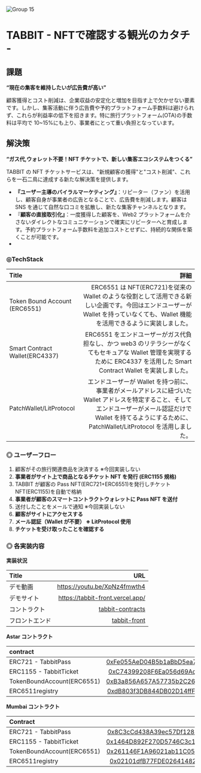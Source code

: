 ![Group 15](https://github.com/tabbitme/tabbit/assets/8872443/0b9a83e6-0c9a-4cab-bbcd-dc3be7273073)

# TABBIT - NFTで確認する観光のカタチ -

## 課題

**“現在の集客を維持したいが広告費が高い”**

顧客獲得とコスト削減は、企業収益の安定化と増加を目指す上で欠かせない要素です。しかし、集客活動に伴う広告費や予約プラットフォーム手数料は避けられず、これらが利益率の低下を招きます。特に旅行プラットフォーム(OTA)の手数料は平均で 10~15%にも上り、事業者にとって重い負担となっています。

## 解決策

**“ガス代,ウォレット不要！NFT チケットで、新しい集客エコシステムをつくる”**

TABBIT の NFT チケットサービスは、"新規顧客の獲得"と"コスト削減"、これらを一石二鳥に達成する新たな解決策を提供します。

- **『ユーザー主導のバイラルマーケティング』**：リピーター（ファン）を活用し、顧客自身が事業者の広告となることで、広告費を削減します。顧客は SNS を通じて自然な口コミを拡散し、新たな集客チャンネルとなります。
- 『**顧客の直接取引化』**：一度獲得した顧客を、Web2 プラットフォームを介さないダイレクトなコミュニケーションで確実にリピーターへと育成します。予約プラットフォーム手数料を追加コストとせずに、持続的な関係を築くことが可能です。
-

### ◎TechStack

| Title                          |                                                                                                                                                                                                                 詳細 |
| :----------------------------- | -------------------------------------------------------------------------------------------------------------------------------------------------------------------------------------------------------------------: |
| Token Bound Account (ERC6551)  |                                      ERC6551 は NFT(ERC721)を従来の Wallet のような役割として活用できる新しい企画です。今回はエンドユーザーが Wallet を持っていなくても、Wallet 機能を活用できるように実装しました。 |
| Smart Contract Wallet(ERC4337) |                                           ERC6551 をエンドユーザーがガス代負担なし、かつ web3 のリテラシーがなくてもセキュアな Wallet 管理を実現するために ERC4337 を活用した Smart Contract Wallet を実装しました。 |
| PatchWallet/LitProtocol        | エンドユーザーが Wallet を持つ前に、事業者がメールアドレスに紐づいた Wallet アドレスを特定すること、そしてエンドユーザーがメール認証だけで Wallet を持てるようにするために、PatchWallet/LitProtocol を活用しました。 |

### ◎ ユーザーフロー

1. 顧客がその旅行関連商品を決済する ※今回実装しない
2. **事業者がサイト上で商品となるチケット NFT を発行 (ERC1155 規格)**
3. TABBIT が顧客の Pass NFT(ERC721+ERC6551)を発行しチケット NFT(ERC1155)を自動で格納
4. **事業者が顧客のスマートコントラクトウォレットに Pass NFT を送付**
5. 送付したことをメールで通知 ※今回実装しない
6. **顧客がサイトにアクセスする**
7. **メール認証（Wallet が不要） ※ LitProtocol 使用**
8. **チケットを受け取ったことを確認する**

### ◎ 各実装内容

**実装状況**

| Title          |                                                              URL |
| :------------- | ---------------------------------------------------------------: |
| デモ動画       |                                     https://youtu.be/XpNz4fmwth4 |
| デモサイト     |                                 https://tabbit-front.vercel.app/ |
| コントラクト   | [tabbit-contracts](https://github.com/tabbitme/tabbit-contracts) |
| フロントエンド |         [tabbit-front](https://github.com/tabbitme/tabbit-front) |

**Astar コントラクト**

| contract                   |                                                                                                                   contract address |
| :------------------------- | ---------------------------------------------------------------------------------------------------------------------------------: |
| ERC721 - TabbitPass        | [0xFe055AeD04B5b1aBbD5ea7b4DF329a2B4E24A21A](https://blockscout.com/astar/address/0xFe055AeD04B5b1aBbD5ea7b4DF329a2B4E24A21A#code) |
| ERC1155 - TabbitTicket     | [0xC74399208F6Ea056d69Ad09a33eB25eAf8493a2b](https://blockscout.com/astar/address/0xC74399208F6Ea056d69Ad09a33eB25eAf8493a2b#code) |
| TokenBoundAccount(ERC6551) | [0xB3a856A657A57735b2C264A0a203eAF77e2ca57F](https://blockscout.com/astar/address/0xB3a856A657A57735b2C264A0a203eAF77e2ca57F#code) |
| ERC6511registry            | [0xdB803f3DB844DB02D14ffF738662A646A1D2C96d](https://blockscout.com/astar/address/0xdB803f3DB844DB02D14ffF738662A646A1D2C96d#code) |

**Mumbai コントラクト**

| Contract                   |                                                                                                                contract address |
| :------------------------- | ------------------------------------------------------------------------------------------------------------------------------: |
| ERC721 - TabbitPass        | [0x8C3cCd438A39ec57Df12841031D47d516C6a6c81](https://mumbai.polygonscan.com/address/0x8C3cCd438A39ec57Df12841031D47d516C6a6c81) |
| ERC1155 - TabbitTicket     | [0x1464D892F270D5746C3c12C6ED48f8DCdF3e673d](https://mumbai.polygonscan.com/address/0x1464D892F270D5746C3c12C6ED48f8DCdF3e673d) |
| TokenBoundAccount(ERC6551) | [0x261146F1A96021ab11C0541441016c731296b017](https://mumbai.polygonscan.com/address/0x261146F1A96021ab11C0541441016c731296b017) |
| ERC6511registry            | [0x02101dfB77FDE026414827Fdc604ddAF224F0921](https://mumbai.polygonscan.com/address/0x02101dfB77FDE026414827Fdc604ddAF224F0921) |
